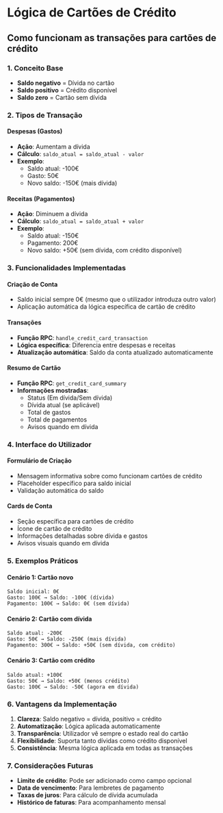 # Lógica de Cartões de Crédito

## Como funcionam as transações para cartões de crédito

### 1. **Conceito Base**
- **Saldo negativo** = Dívida no cartão
- **Saldo positivo** = Crédito disponível
- **Saldo zero** = Cartão sem dívida

### 2. **Tipos de Transação**

#### **Despesas (Gastos)**
- **Ação**: Aumentam a dívida
- **Cálculo**: `saldo_atual = saldo_atual - valor`
- **Exemplo**: 
  - Saldo atual: -100€
  - Gasto: 50€
  - Novo saldo: -150€ (mais dívida)

#### **Receitas (Pagamentos)**
- **Ação**: Diminuem a dívida
- **Cálculo**: `saldo_atual = saldo_atual + valor`
- **Exemplo**:
  - Saldo atual: -150€
  - Pagamento: 200€
  - Novo saldo: +50€ (sem dívida, com crédito disponível)

### 3. **Funcionalidades Implementadas**

#### **Criação de Conta**
- Saldo inicial sempre 0€ (mesmo que o utilizador introduza outro valor)
- Aplicação automática da lógica específica de cartão de crédito

#### **Transações**
- **Função RPC**: `handle_credit_card_transaction`
- **Lógica específica**: Diferencia entre despesas e receitas
- **Atualização automática**: Saldo da conta atualizado automaticamente

#### **Resumo de Cartão**
- **Função RPC**: `get_credit_card_summary`
- **Informações mostradas**:
  - Status (Em dívida/Sem dívida)
  - Dívida atual (se aplicável)
  - Total de gastos
  - Total de pagamentos
  - Avisos quando em dívida

### 4. **Interface do Utilizador**

#### **Formulário de Criação**
- Mensagem informativa sobre como funcionam cartões de crédito
- Placeholder específico para saldo inicial
- Validação automática do saldo

#### **Cards de Conta**
- Seção específica para cartões de crédito
- Ícone de cartão de crédito
- Informações detalhadas sobre dívida e gastos
- Avisos visuais quando em dívida

### 5. **Exemplos Práticos**

#### **Cenário 1: Cartão novo**
```
Saldo inicial: 0€
Gasto: 100€ → Saldo: -100€ (dívida)
Pagamento: 100€ → Saldo: 0€ (sem dívida)
```

#### **Cenário 2: Cartão com dívida**
```
Saldo atual: -200€
Gasto: 50€ → Saldo: -250€ (mais dívida)
Pagamento: 300€ → Saldo: +50€ (sem dívida, com crédito)
```

#### **Cenário 3: Cartão com crédito**
```
Saldo atual: +100€
Gasto: 50€ → Saldo: +50€ (menos crédito)
Gasto: 100€ → Saldo: -50€ (agora em dívida)
```

### 6. **Vantagens da Implementação**

1. **Clareza**: Saldo negativo = dívida, positivo = crédito
2. **Automatização**: Lógica aplicada automaticamente
3. **Transparência**: Utilizador vê sempre o estado real do cartão
4. **Flexibilidade**: Suporta tanto dívidas como crédito disponível
5. **Consistência**: Mesma lógica aplicada em todas as transações

### 7. **Considerações Futuras**

- **Limite de crédito**: Pode ser adicionado como campo opcional
- **Data de vencimento**: Para lembretes de pagamento
- **Taxas de juros**: Para cálculo de dívida acumulada
- **Histórico de faturas**: Para acompanhamento mensal 